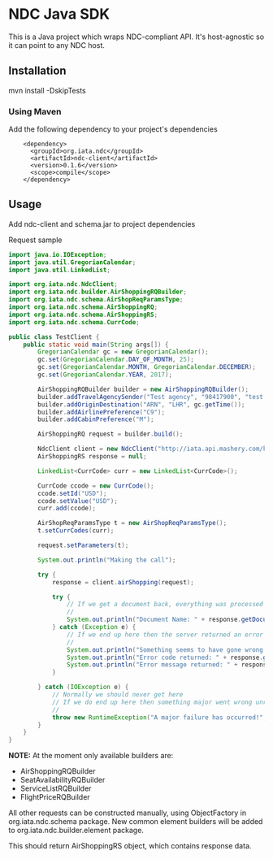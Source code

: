 # NDC Java SDK

This is a Java project which wraps NDC-compliant API.
It's host-agnostic so it can point to any NDC host.

## Installation
mvn install -DskipTests

### Using Maven
Add the following dependency to your project's dependencies
```
    <dependency>
      <groupId>org.iata.ndc</groupId>
      <artifactId>ndc-client</artifactId>
      <version>0.1.6</version>
      <scope>compile</scope>
    </dependency>
```

## Usage

Add ndc-client and schema.jar to project dependencies

Request sample
```java
import java.io.IOException;
import java.util.GregorianCalendar;
import java.util.LinkedList;

import org.iata.ndc.NdcClient;
import org.iata.ndc.builder.AirShoppingRQBuilder;
import org.iata.ndc.schema.AirShopReqParamsType;
import org.iata.ndc.schema.AirShoppingRQ;
import org.iata.ndc.schema.AirShoppingRS;
import org.iata.ndc.schema.CurrCode;

public class TestClient {
    public static void main(String args[]) {
        GregorianCalendar gc = new GregorianCalendar();
        gc.set(GregorianCalendar.DAY_OF_MONTH, 25);
        gc.set(GregorianCalendar.MONTH, GregorianCalendar.DECEMBER);
        gc.set(GregorianCalendar.YEAR, 2017);

        AirShoppingRQBuilder builder = new AirShoppingRQBuilder();
        builder.addTravelAgencySender("Test agency", "98417900", "test agent");
        builder.addOriginDestination("ARN", "LHR", gc.getTime());
        builder.addAirlinePreference("C9");
        builder.addCabinPreference("M");

        AirShoppingRQ request = builder.build();

        NdcClient client = new NdcClient("http://iata.api.mashery.com/kronos/api", "u2mhetmmv59pde4k8t2bs4pz");
        AirShoppingRS response = null;

        LinkedList<CurrCode> curr = new LinkedList<CurrCode>();

        CurrCode ccode = new CurrCode();
        ccode.setId("USD");
        ccode.setValue("USD");
        curr.add(ccode);

        AirShopReqParamsType t = new AirShopReqParamsType();
        t.setCurrCodes(curr);

        request.setParameters(t);

        System.out.println("Making the call");

        try {
            response = client.airShopping(request);

            try {
                // If we get a document back, everything was processed correctly by the sandbox
                //
                System.out.println("Document Name: " + response.getDocument().getName());
            } catch (Exception e) {
                // If we end up here then the server returned an error and we need to change something in the set up of our request
                //
                System.out.println("Something seems to have gone wrong while processing the request!");
                System.out.println("Error code returned: " + response.getErrors().get(0).getCode());
                System.out.println("Error message returned: " + response.getErrors().get(0).getValue());
            }

        } catch (IOException e) {
            // Normally we should never get here
            // If we do end up here then something major went wrong unrelated to the sandboxes like a network outage / failure to load dependencies or some such
            //
            throw new RuntimeException("A major failure has occurred!", e);
        }
    }
}
```
**NOTE:** At the moment only available builders are:
* AirShoppingRQBuilder
* SeatAvailabilityRQBuilder
* ServiceListRQBuilder 
* FlightPriceRQBuilder

All other requests can be constructed manually, using ObjectFactory in org.iata.ndc.schema package.
New common element builders will be added to org.iata.ndc.builder.element package.

This should return AirShoppingRS object, which contains response data.
